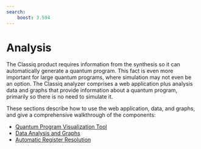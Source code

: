 ```yaml
---
search:
    boost: 3.594
---
```


# Analysis

The Classiq product requires information from the synthesis so it can automatically generate a quantum program. This fact is even more important for large quantum programs, where simulation may not even be an option.
The Classiq analyzer comprises a web application plus analysis data and graphs that provide information about a quantum program, primarily so there is no need to simulate it.

These sections describe how to use the web application, data, and graphs, and give a comprehensive walkthrough of the components:

-   [Quantum Program Visualization Tool](quantum-program-visualization-tool/index.md)
-   [Data Analysis and Graphs](data-analysis-and-graphs.md)
-   [Automatic Register Resolution](automatic-registers.md)
